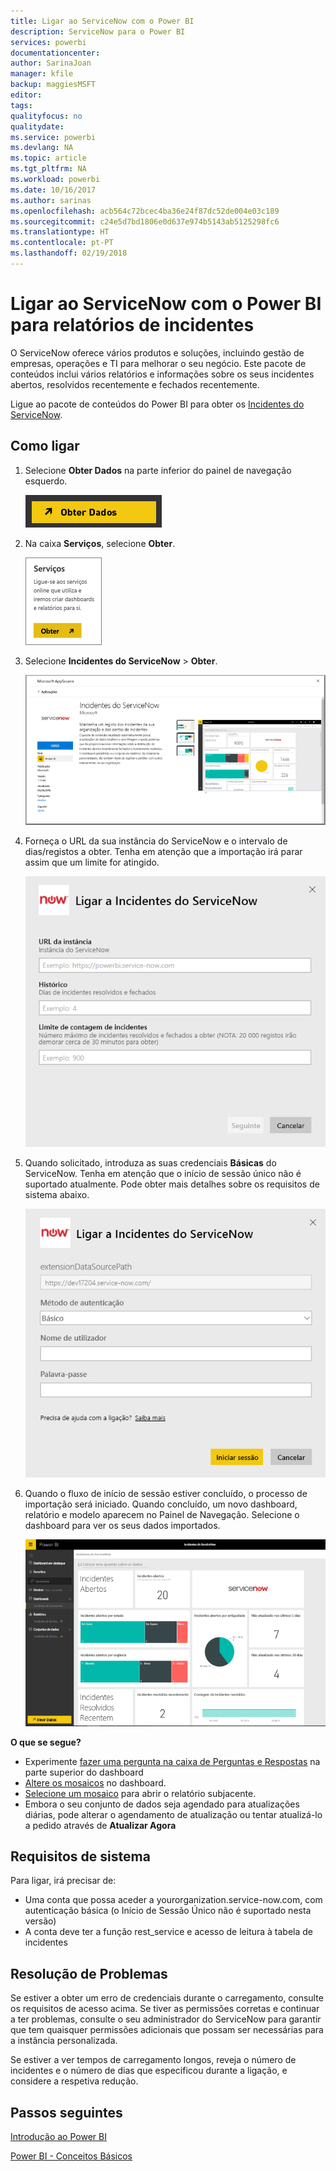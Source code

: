 ```yaml
---
title: Ligar ao ServiceNow com o Power BI
description: ServiceNow para o Power BI
services: powerbi
documentationcenter: 
author: SarinaJoan
manager: kfile
backup: maggiesMSFT
editor: 
tags: 
qualityfocus: no
qualitydate: 
ms.service: powerbi
ms.devlang: NA
ms.topic: article
ms.tgt_pltfrm: NA
ms.workload: powerbi
ms.date: 10/16/2017
ms.author: sarinas
ms.openlocfilehash: acb564c72bcec4ba36e24f87dc52de004e03c189
ms.sourcegitcommit: c24e5d7bd1806e0d637e974b5143ab5125298fc6
ms.translationtype: HT
ms.contentlocale: pt-PT
ms.lasthandoff: 02/19/2018
---
```

# <a name="connect-to-servicenow-with-power-bi-for-incident-reporting"></a>Ligar ao ServiceNow com o Power BI para relatórios de incidentes
O ServiceNow oferece vários produtos e soluções, incluindo gestão de empresas, operações e TI para melhorar o seu negócio. Este pacote de conteúdos inclui vários relatórios e informações sobre os seus incidentes abertos, resolvidos recentemente e fechados recentemente.  

Ligue ao pacote de conteúdos do Power BI para obter os [Incidentes do ServiceNow](https://app.powerbi.com/getdata/services/servicenow).

## <a name="how-to-connect"></a>Como ligar
1. Selecione **Obter Dados** na parte inferior do painel de navegação esquerdo.
   
   ![](media/service-connect-to-servicenow/pbi_getdata.png) 
2. Na caixa **Serviços**, selecione **Obter**.
   
   ![](media/service-connect-to-servicenow/pbi_getservices.png) 
3. Selecione **Incidentes do ServiceNow** \>  **Obter**.
   
   ![](media/service-connect-to-servicenow/connect.png)
4. Forneça o URL da sua instância do ServiceNow e o intervalo de dias/registos a obter. Tenha em atenção que a importação irá parar assim que um limite for atingido.
   
   ![](media/service-connect-to-servicenow/params.png)
5. Quando solicitado, introduza as suas credenciais **Básicas** do ServiceNow. Tenha em atenção que o início de sessão único não é suportado atualmente. Pode obter mais detalhes sobre os requisitos de sistema abaixo.
   
   ![](media/service-connect-to-servicenow/creds.png)
6. Quando o fluxo de início de sessão estiver concluído, o processo de importação será iniciado. Quando concluído, um novo dashboard, relatório e modelo aparecem no Painel de Navegação. Selecione o dashboard para ver os seus dados importados.
   
    ![](media/service-connect-to-servicenow/dashboard.png)

**O que se segue?**

* Experimente [fazer uma pergunta na caixa de Perguntas e Respostas](power-bi-q-and-a.md) na parte superior do dashboard
* [Altere os mosaicos](service-dashboard-edit-tile.md) no dashboard.
* [Selecione um mosaico](service-dashboard-tiles.md) para abrir o relatório subjacente.
* Embora o seu conjunto de dados seja agendado para atualizações diárias, pode alterar o agendamento de atualização ou tentar atualizá-lo a pedido através de **Atualizar Agora**

## <a name="system-requirements"></a>Requisitos de sistema
Para ligar, irá precisar de:  

* Uma conta que possa aceder a yourorganization.service-now.com, com autenticação básica (o Início de Sessão Único não é suportado nesta versão)  
* A conta deve ter a função rest_service e acesso de leitura à tabela de incidentes  

## <a name="troubleshooting"></a>Resolução de Problemas
Se estiver a obter um erro de credenciais durante o carregamento, consulte os requisitos de acesso acima. Se tiver as permissões corretas e continuar a ter problemas, consulte o seu administrador do ServiceNow para garantir que tem quaisquer permissões adicionais que possam ser necessárias para a instância personalizada.

Se estiver a ver tempos de carregamento longos, reveja o número de incidentes e o número de dias que especificou durante a ligação, e considere a respetiva redução.

## <a name="next-steps"></a>Passos seguintes
[Introdução ao Power BI](service-get-started.md)

[Power BI - Conceitos Básicos](service-basic-concepts.md)

